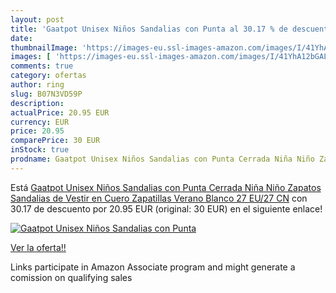 ```yaml
---
layout: post
title: 'Gaatpot Unisex Niños Sandalias con Punta al 30.17 % de descuento'
date: 
thumbnailImage: 'https://images-eu.ssl-images-amazon.com/images/I/41YhA12bGAL._SL200_.jpg'
images: [ 'https://images-eu.ssl-images-amazon.com/images/I/41YhA12bGAL._SL200_.jpg' ]
comments: true
category: ofertas
author: ring
slug: B07N3VD59P
description:
actualPrice: 20.95 EUR
currency: EUR
price: 20.95
comparePrice: 30 EUR
inStock: true
prodname: Gaatpot Unisex Niños Sandalias con Punta Cerrada Niña Niño Zapatos Sandalias de Vestir en Cuero Zapatillas Verano Blanco 27 EU/27 CN
---
```


Está [Gaatpot Unisex Niños Sandalias con Punta Cerrada Niña Niño Zapatos Sandalias de Vestir en Cuero Zapatillas Verano Blanco 27 EU/27 CN](https://www.amazon.es/dp/B07N3VD59P/?tag=tolees-21) con 30.17 de descuento por 20.95 EUR (original: 30 EUR) en el siguiente enlace!

[![Gaatpot Unisex Niños Sandalias con Punta](https://images-eu.ssl-images-amazon.com/images/I/41YhA12bGAL._SL200_.jpg)](https://www.amazon.es/dp/B07N3VD59P/?tag=tolees-21)

[Ver la oferta!!](https://www.amazon.es/dp/B07N3VD59P/?tag=tolees-21)

Links participate in Amazon Associate program and might generate a comission on qualifying sales


